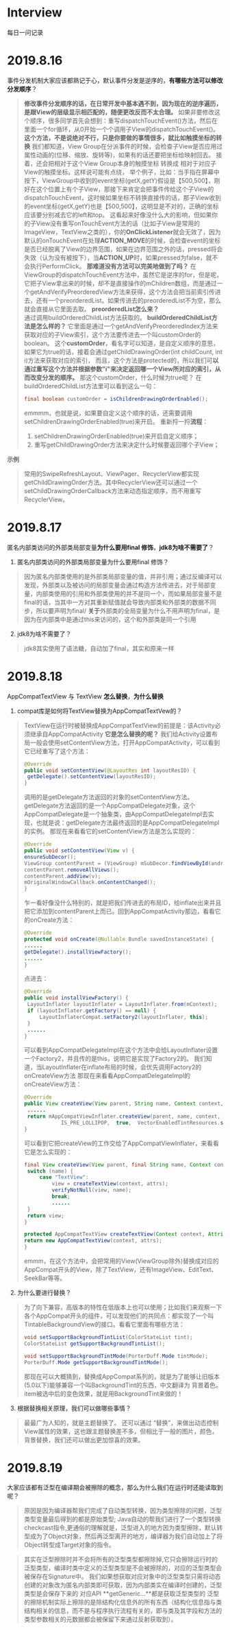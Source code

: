 # Interview
每日一问记录


# 2019.8.16
事件分发机制大家应该都熟记于心，默认事件分发是逆序的，**有哪些方法可以修改分发顺序**？
> **修改事件分发顺序的话，在日常开发中基本遇不到，因为现在的逆序遍历，是跟View的层级显示相匹配的，随便更改反而不太合理。**
> 如果非要修改这个顺序，很多同学首先会想到：重写dispatchTouchEvent()方法，然后在里面一个for循环，从0开始一个个调用子View的dispatchTouchEvent()。
> **这个方法，不是说绝对不行，只是你要做的事情很多，就比如触摸坐标的转换**
> 我们都知道，View Group在分派事件的时候，会检查子View是否应用过属性动画的(位移、缩放、旋转等)，如果有的话还要把坐标给映射回去。
> 接着，还会把相对于这个View Group本身的触摸坐标 转换成 相对于对应子View的触摸坐标。这样说可能有点绕，
> 举个例子，比如：当手指在屏幕中按下，ViewGroup中收到的event坐标(getX,getY)假设是【500,500】，刚好在这个位置上有个子View，那接下来肯定会把事件传给这个子View的dispatchTouchEvent，这时候如果坐标不转换直接传的话，那子View收到的event坐标(getX,getY)也是【500,500】，这明显是不对的，正确的坐标应该要分别减去它的left和top。
> 这看起来好像没什么大的影响，但如果你的子View没有重写onTouchEvent方法的话（比如子View是常用的ImageView，TextView之类的），你的**OnClickListener**就会无效了，因为默认的onTouchEvent在处理**ACTION_MOVE**的时候，会检查event的坐标是否已经脱离了View的边界范围，如果在边界范围之外的话，pressed将会失效（认为没有被按下），当**ACTION_UP**时，如果pressed为false，就不会执行PerformClick。
> **那难道没有方法可以完美地做到了吗？**
> 在ViewGroup的dispatchTouchEvent方法中，虽然它是逆序的for，但是呢，它把子View拿出来的时候，却不是直接操作的mChildren数组，而是通过一个getAndVerifyPreorderedView方法来获得，这个方法会把当前索引传进去，还有一个preorderedList。如果传进去的preorderedList不为空，那么就会直接从它里面去取。
> **preorderedList怎么来？**  
> 通过调用buildOrderedChildList方法获取的。
> **buildOrderedChildList方法是怎么样的？**
> 它里面是通过一个getAndVerifyPreorderedIndex方法来获取对应的子View索引，这个方法要传进去一个叫customOrder的boolean。
> 这个**customOrder**，看名字可以知道，是自定义顺序的意思，如果它为true的话，接着会通过getChildDrawingOrder(int childCount, int i)方法来获取对应的索引，
> 而且，这个方法是protected的，所以我们可**以通过重写这个方法并根据参数"i"来决定返回哪一个View所对应的索引，从而改变分发的顺序。**
> 那这个customOrder，什么时候为true呢？
> 在buildOrderedChildList方法里可以看到这么一句：
> ```Java
> final boolean customOrder = isChildrenDrawingOrderEnabled();
> ```
> emmmm，也就是说，如果要自定义这个顺序的话，还需要调用setChildrenDrawingOrderEnabled(true)来开启。
> 重新捋一捋**流程**：
> 1. setChildrenDrawingOrderEnabled(true)来开启自定义顺序；
> 2. 重写getChildDrawingOrder方法来决定什么时候要返回哪个子View；

示例
>常用的SwipeRefreshLayout、ViewPager、RecyclerView都实现getChildDrawingOrder方法。其中RecyclerView还可以通过一个setChildDrawingOrderCallback方法来动态指定顺序，而不用重写RecyclerView。 


# 2019.8.17
匿名内部类访问的外部类局部变量**为什么要用final 修饰**，**jdk8为啥不需要了**？
1. 匿名内部类访问的外部类局部变量为什么要用final 修饰？
> 因为匿名内部类使用的是外部类局部变量的值，并非引用；通过反编译可以发现，外部类以及被访问的局部变量会通过构造方法传进去，对于局部变量，内部类使用的引用和外部类使用的并不是同一个，而如果局部变量不是final的话，当其中一方对其重新赋值就会导致内部类和外部类的数据不同步，所以要声明为final/
> **关于**外部类的全局变量为什么不用声明为final，是因为在内部类中是通过this来访问的，这个和外部类是同一个引用

2. jdk8为啥不需要了？
> jdk8其实使用了语法糖，自动加了final，其实和原来一样


# 2019.8.18
AppCompatTextView 与 TextView **怎么替换**，**为什么替换**
1. compat库是如何将TextView替换为AppCompatTextVew的？
>  TextView在运行时被替换成AppCompatTextView的前提是：该Activity必须继承自AppCompatActivity
>  **它是怎么替换的呢？**
>  我们给Activity设置布局一般会使用setContentView方法，打开AppCompatActivity，可以看到它已经重写了这个方法：
>
>  ```Java
>  @Override
>  public void setContentView(@LayoutRes int layoutResID) {
>  	getDelegate().setContentView(layoutResID);
>  }
>  ```
>  调用的是getDelegate方法返回的对象的setContentView方法。
>  getDelegate方法返回的是一个AppCompatDelegate对象，这个AppCompatDelegate是一个抽象类，由AppCompatDelegateImpl去实现，也就是说：getDelegate方法最终返回的是AppCompatDelegateImpl的实例。
>  那现在来看看它的setContentView方法是怎么实现的：
>  ```Java
>  @Override
>  public void setContentView(View v) {
>  ensureSubDecor();
>  ViewGroup contentParent = (ViewGroup) mSubDecor.findViewById(android.R.id.content);
>  contentParent.removeAllViews();
>  contentParent.addView(v);
>  mOriginalWindowCallback.onContentChanged();
>  }
>  ```
>  乍一看好像没什么特别的，就是把我们传进去的布局ID，给inflate出来并且把它添加到contentParent上而已。回到AppCompatActivity那边，看看它的onCreate方法：
>  ```Java
>  @Override
>  protected void onCreate(@Nullable Bundle savedInstanceState) {
>  ......
>  getDelegate().installViewFactory();
>  ......
>  }
>  ```
>  点进去：
>  ```Java
>  @Override
>  public void installViewFactory() {
>  	LayoutInflater layoutInflater = LayoutInflater.from(mContext);
>  	if (layoutInflater.getFactory() == null) {
>  		LayoutInflaterCompat.setFactory2(layoutInflater, this);
>  	}
>  	......
>  }
>  ```
>  可以看到AppCompatDelegateImpl在这个方法中会给LayoutInflater设置一个Factory2，并且传的是this，说明它是实现了Factory2的。
>  我们知道，当LayoutInflater在inflate布局的时候，会优先调用Factory2的onCreateView方法
>  那现在来看看AppCompatDelegateImpl的onCreateView方法：
>  ```Java
>  @Override
>  public View createView(View parent, String name, Context context, AttributeSet attrs) {
>  	......
>  	return mAppCompatViewInflater.createView(parent, name, context, attrs, inheritContext,
>              IS_PRE_LOLLIPOP,  true,  VectorEnabledTintResources.shouldBeUsed());
>  }
>  ```
>  可以看到它把createView的工作交给了AppCompatViewInflater，来看看它是怎么实现的：
>  ```Java
>  final View createView(View parent, final String name, Context context, AttributeSet attrs, boolean inheritContext,boolean readAndroidTheme, boolean readAppTheme, boolean wrapContext) {
>  	switch (name) {
>  		case "TextView":
>  			view = createTextView(context, attrs);
>  			verifyNotNull(view, name);
>  			break;
>  			......
>  	}
>  	return view;
>  }
>  
>  protected AppCompatTextView createTextView(Context context, AttributeSet attrs) {
>  return new AppCompatTextView(context, attrs);
>  }
>  ```
> emmm，在这个方法中，会把常用的View(ViewGroup除外)替换成对应的AppCompat开头的View，除了TextView，还有ImageView、EditText、SeekBar等等。

2. 为什么要进行替换？
> 为了向下兼容，高版本的特性在低版本上也可以使用；比如我们来观察一下各个AppCompat开头的组件，可以发现他们的共同点：都实现了一个叫TintableBackgroundView的接口。看看它里面有哪些方法：
> ```Java
> void setSupportBackgroundTintList(ColorStateList tint);
> ColorStateList getSupportBackgroundTintList();
> 
> void setSupportBackgroundTintMode(PorterDuff.Mode tintMode);
> PorterDuff.Mode getSupportBackgroundTintMode();
> ```
> 那现在可以大概猜到，替换成AppCompat系列的，就是为了能够让旧版本(5.0以下)能够兼容一个叫BackgroundTint的东西，中文翻译为 背景着色。item被选中后的变色效果，就是用BackgroundTint来做的！


3. 根据替换相关原理，我们可以做哪些事情？
> 最最广为人知的，就是主题替换了。
还可以通过 “替换”，来做出动态控制View属性的效果，这也跟主题替换差不多，但相比于一般的图片，颜色，背景替换，我们还可以做出更加惊喜的效果。


# 2019.8.19
大家应该都有泛型在编译期会被擦除的概念，那么为什么我们在运行时还能读取到呢？
> 原因是因为编译器帮我们完成了自动类型转换，因为类型擦除的问题，泛型类型变量最后得到的都是原始类型; Java自动的帮我们进行了一个类型转换checkcast指令,更通俗的理解就是，泛型进入的地方因为类型擦除，默认转型成为了Object对象，然后再泛型离开的地方，编译器为我们自动加上了将Object转型成Target对象的指令。

> 其实在泛型擦除时并不会将所有的泛型类型都擦除掉,它只会擦除运行时的泛型类型，编译时类中定义的泛型类型是不会被擦除的，对应的泛型类型会被保存在Signature中。
> 我们如果想获取对应对象中的泛型类型只需将动态创建的对象改为匿名内部类即可获取，因为内部类实在编译时创建的，泛型类型是会保存下来的
> 对应API **getGeneric...**都是获取泛型类型的
> 泛型的擦除机制实际上擦除的是除结构化信息外的所有东西（结构化信息指与类结构相关的信息，而不是与程序执行流程有关的，即与类及其字段和方法的类型参数相关的元数据都会被保留下来通过反射获取到）。

